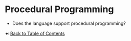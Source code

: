 # Procedural Programming
- Does the language support procedural programming?

:rewind: [Back to Table of Contents](../README.md) <!-- BackToC -->

